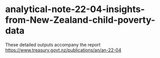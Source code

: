# analytical-note-22-04-insights-from-New-Zealand-child-poverty-data
These detailed outputs accompany the report https://www.treasury.govt.nz/publications/an/an-22-04
